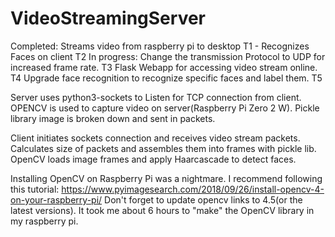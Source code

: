 # VideoStreamingServer
Completed:
 Streams video from raspberry pi to desktop T1 - 
 Recognizes Faces on client T2
In progress:
 Change the transmission Protocol to UDP for increased frame rate. T3
 Flask Webapp for accessing video stream online. T4
 Upgrade face recognition to recognize specific faces and label them. T5
 
Server uses python3-sockets to Listen for TCP connection from client.
OPENCV is used to capture video on server(Raspberry Pi Zero 2 W).
Pickle library image is broken down and sent in packets.

Client initiates sockets connection and receives video stream packets.
Calculates size of packets and assembles them into frames with pickle lib.
OpenCV loads image frames and apply Haarcascade to detect faces.

Installing OpenCV on Raspberry Pi was a nightmare. I recommend following this tutorial:
https://www.pyimagesearch.com/2018/09/26/install-opencv-4-on-your-raspberry-pi/
Don't forget to update opencv links to 4.5(or the latest versions).
It took me about 6 hours to "make" the OpenCV library in my raspberry pi.
